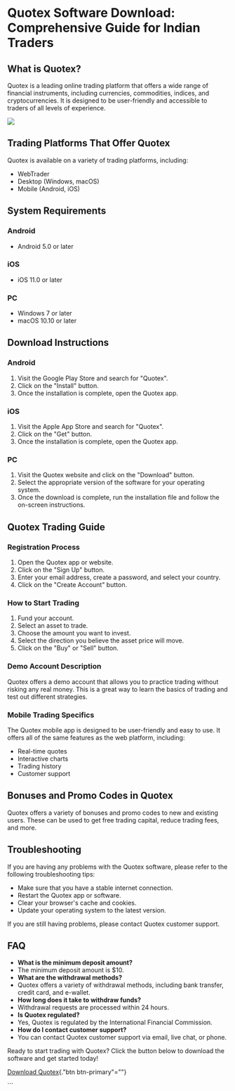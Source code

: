# Quotex Software Download: Comprehensive Guide for Indian Traders

## What is Quotex?

Quotex is a leading online trading platform that offers a wide range of
financial instruments, including currencies, commodities, indices, and
cryptocurrencies. It is designed to be user-friendly and accessible to
traders of all levels of experience.

[![](https://static.quotex.io/files/1_en/300_250.jpg)](https://traff.sbs/brokerqxsignupf)

## Trading Platforms That Offer Quotex

Quotex is available on a variety of trading platforms, including:

-   WebTrader
-   Desktop (Windows, macOS)
-   Mobile (Android, iOS)

## System Requirements

### Android

-   Android 5.0 or later

### iOS

-   iOS 11.0 or later

### PC

-   Windows 7 or later
-   macOS 10.10 or later

## Download Instructions

### Android

1.  Visit the Google Play Store and search for "Quotex".
2.  Click on the "Install" button.
3.  Once the installation is complete, open the Quotex app.

### iOS

1.  Visit the Apple App Store and search for "Quotex".
2.  Click on the "Get" button.
3.  Once the installation is complete, open the Quotex app.

### PC

1.  Visit the Quotex website and click on the "Download" button.
2.  Select the appropriate version of the software for your operating
    system.
3.  Once the download is complete, run the installation file and follow
    the on-screen instructions.

## Quotex Trading Guide

### Registration Process

1.  Open the Quotex app or website.
2.  Click on the "Sign Up" button.
3.  Enter your email address, create a password, and select your
    country.
4.  Click on the "Create Account" button.

### How to Start Trading

1.  Fund your account.
2.  Select an asset to trade.
3.  Choose the amount you want to invest.
4.  Select the direction you believe the asset price will move.
5.  Click on the "Buy" or "Sell" button.

### Demo Account Description

Quotex offers a demo account that allows you to practice trading without
risking any real money. This is a great way to learn the basics of
trading and test out different strategies.

### Mobile Trading Specifics

The Quotex mobile app is designed to be user-friendly and easy to use.
It offers all of the same features as the web platform, including:

-   Real-time quotes
-   Interactive charts
-   Trading history
-   Customer support

## Bonuses and Promo Codes in Quotex

Quotex offers a variety of bonuses and promo codes to new and existing
users. These can be used to get free trading capital, reduce trading
fees, and more.

## Troubleshooting

If you are having any problems with the Quotex software, please refer to
the following troubleshooting tips:

-   Make sure that you have a stable internet connection.
-   Restart the Quotex app or software.
-   Clear your browser\'s cache and cookies.
-   Update your operating system to the latest version.

If you are still having problems, please contact Quotex customer
support.

## FAQ

-   **What is the minimum deposit amount?**
-   The minimum deposit amount is \$10.
-   **What are the withdrawal methods?**
-   Quotex offers a variety of withdrawal methods, including bank
    transfer, credit card, and e-wallet.
-   **How long does it take to withdraw funds?**
-   Withdrawal requests are processed within 24 hours.
-   **Is Quotex regulated?**
-   Yes, Quotex is regulated by the International Financial Commission.
-   **How do I contact customer support?**
-   You can contact Quotex customer support via email, live chat, or
    phone.

Ready to start trading with Quotex? Click the button below to download
the software and get started today!

[Download Quotex](\%22https://traff.sbs/quotexonelink\%22){."btn
btn-primary"=""}

\`\`\`

